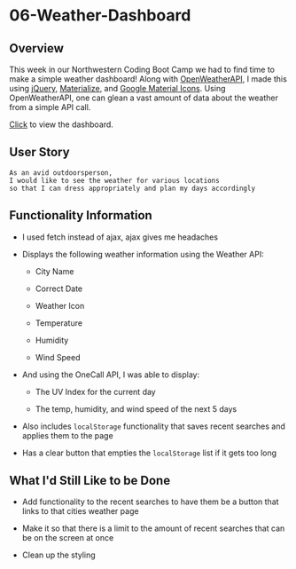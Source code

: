 # 06-Weather-Dashboard


## Overview
This week in our Northwestern Coding Boot Camp we had to find time to make a simple weather dashboard! Along with [OpenWeatherAPI](https://openweathermap.org/), I made this using [jQuery](https://jquery.com/), [Materialize](https://materializecss.com/), and [Google Material Icons](https://fonts.google.com/icons?selected=Material+Icons). Using OpenWeatherAPI, one can glean a vast amount of data about the weather from a simple API call.

<a href="https://jdono100.github.io/06-Weather-Dashboard">Click</a> to view the dashboard.

## User Story
```
As an avid outdoorsperson,
I would like to see the weather for various locations
so that I can dress appropriately and plan my days accordingly
```

## Functionality Information

* I used fetch instead of ajax, ajax gives me headaches

* Displays the following weather information using the Weather API:

    * City Name

    * Correct Date

    * Weather Icon

    * Temperature

    * Humidity

    * Wind Speed

* And using the OneCall API, I was able to display:

    * The UV Index for the current day

    * The temp, humidity, and wind speed of the next 5 days

* Also includes `localStorage` functionality that saves recent searches and applies them to the page

* Has a clear button that empties the `localStorage` list if it gets too long

## What I'd Still Like to be Done

* Add functionality to the recent searches to have them be a button that links to that cities weather page

* Make it so that there is a limit to the amount of recent searches that can be on the screen at once

* Clean up the styling